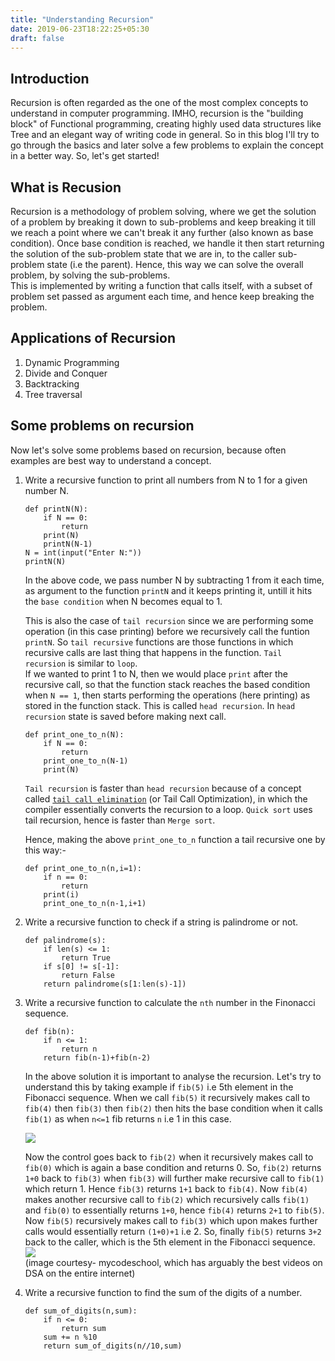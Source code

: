 ```yaml
---
title: "Understanding Recursion"
date: 2019-06-23T18:22:25+05:30
draft: false
---
```

## Introduction  
Recursion is often regarded as the one of the most complex concepts to understand in computer programming. IMHO, recursion is the "building block" of Functional programming, creating highly used data structures like Tree and an elegant way of writing code in general. So in this blog I'll try to go through the basics and later solve a few problems to explain the concept in a better way. So, let's get started!  
## What is Recusion  
Recursion is a methodology of problem solving, where we get the solution of a problem by breaking it down to sub-problems and keep breaking it till we reach a point where we can't break it any further (also known as base condition). Once base condition is reached, we handle it then start returning the solution of the sub-problem state that we are in, to the caller sub-problem state (i.e the parent). 
Hence, this way we can solve the overall problem, by solving the sub-problems.  
This is implemented by writing a function that calls itself, with a subset of problem set passed as argument each time, and hence keep breaking the problem.  
## Applications of Recursion  
1. Dynamic Programming
2. Divide and Conquer
3. Backtracking 
4. Tree traversal

## Some problems on recursion

Now let's solve some problems based on recursion, because often examples are best way to understand a concept.

1. Write a recursive function to print all numbers from N to 1 for a given number N.

    ```
    def printN(N):
        if N == 0:
            return
        print(N)
        printN(N-1)
    N = int(input("Enter N:"))
    printN(N)
    ```
    In the above code, we pass number N by subtracting 1 from it each time, as argument to the function `printN` and it keeps printing it, untill it hits the `base condition` when N becomes equal to 1.

    This is also the case of `tail recursion` since we are performing some operation (in this case printing) before we recursively call the funtion `printN`. So `tail recursive` functions are those functions in which recursive calls are last thing that happens in the function. `Tail recursion` is similar to `loop`.  
    If we wanted to print 1 to N, then we would place `print` after the recursive call, so that the function stack reaches the based condition when `N == 1`, then starts performing the operations (here printing) as stored in the function stack. This is called `head recursion`. In `head recursion` state is saved before making next call.  
    ```
    def print_one_to_n(N):
        if N == 0:
            return
        print_one_to_n(N-1)
        print(N)
    ```


    `Tail recursion` is faster than `head recursion` because of a concept called [`tail call elimination`](https://www.geeksforgeeks.org/tail-call-elimination/) (or Tail Call Optimization), in which the compiler essentially converts the recursion to a loop. `Quick sort` uses tail recursion, hence is faster than `Merge sort`.   

    Hence, making the above `print_one_to_n` function a tail recursive one by this way:-  
    ```
    def print_one_to_n(n,i=1):
        if n == 0:
            return
        print(i)
        print_one_to_n(n-1,i+1)
    ```

2. Write a recursive function to check if a string is palindrome or not.  
    ```
    def palindrome(s):
        if len(s) <= 1:
            return True
        if s[0] != s[-1]:
            return False
        return palindrome(s[1:len(s)-1])

    ```  

<!--
TODO: Wrong solution

3. Given `n` people in a circle, `kth` person is killed in every iteration. Find the survivor. (Josephus Problem)  
![](/images/2019-08-01-17-19-35.png)  


```
def josephus(n,k,start,i,killed=[]):

    if n == len(killed) + 1:
        return set([x for x in range(1,n+1)]) - set(killed)
    if (start+1)%n == 0:
        next = 7
    else:
        next = (start+1)%n
    if start in killed:
        return josephus(n,k,next,i,killed)
    else:
        if i == k:
            killed.append(start)
            return josephus(n,k,start,1,killed)
        return josephus(n,k,next,i+1,killed)
```
-->

3. Write a recursive function to calculate the `nth` number in the Finonacci sequence.    
    ```
    def fib(n):
        if n <= 1:
            return n
        return fib(n-1)+fib(n-2)
    ```
    In the above solution it is important to analyse the recursion. Let's try to understand this by taking example if `fib(5)` i.e 5th element in the Fibonacci sequence. When we call `fib(5)` it recursively makes call to `fib(4)` then `fib(3)` then `fib(2)` then hits the base condition when it calls `fib(1)` as when `n<=1` fib returns `n` i.e 1 in this case.  

    ![](/images/2019-08-03-12-32-24.png)  

    Now the control goes back to `fib(2)` when it recursively makes call to `fib(0)` which is again a base condition and returns 0. So, `fib(2)` returns `1+0` back to `fib(3)` when `fib(3)` will further make recursive call to `fib(1)` which return 1. Hence `fib(3)` returns `1+1` back to `fib(4)`. Now `fib(4)` makes another recursive call to `fib(2)` which recursively calls `fib(1)` and `fib(0)` to essentially returns `1+0`, hence `fib(4)` returns `2+1` to `fib(5)`. Now `fib(5)` recursively makes call to `fib(3)` which upon makes further calls would essentially return `(1+0)+1` i.e 2. So, finally `fib(5)` returns `3+2` back to the caller, which is the 5th element in the Fibonacci sequence.   
    ![](/images/2019-08-03-12-33-49.png)  
    (image courtesy- mycodeschool, which has arguably the best videos on DSA on the entire internet)  

4. Write a recursive function to find the sum of the digits of a number.   
    ```
    def sum_of_digits(n,sum):
        if n <= 0:
            return sum
        sum += n %10
        return sum_of_digits(n//10,sum) 
    ```



